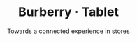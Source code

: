 ---
layout: default
type: project
folder: project-burberry-tablet
title: Burberry &#8231; Tablet
subtitle: Towards a connected experience in stores
---